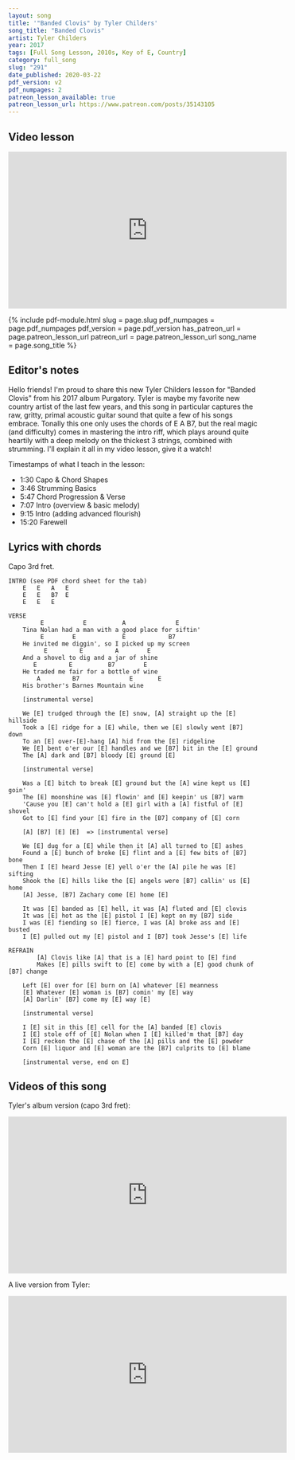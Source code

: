 ```yaml
---
layout: song
title: '"Banded Clovis" by Tyler Childers'
song_title: "Banded Clovis"
artist: Tyler Childers
year: 2017
tags: [Full Song Lesson, 2010s, Key of E, Country]
category: full_song
slug: "291"
date_published: 2020-03-22
pdf_version: v2
pdf_numpages: 2
patreon_lesson_available: true
patreon_lesson_url: https://www.patreon.com/posts/35143105
---
```


## Video lesson

<!-- Coming soon... -->

<iframe width="560" height="315" src="https://www.youtube.com/embed/TTDV1wownpI" frameborder="0" allow="accelerometer; autoplay; encrypted-media; gyroscope; picture-in-picture" allowfullscreen></iframe>

{% include pdf-module.html
     slug = page.slug
     pdf_numpages = page.pdf_numpages
     pdf_version = page.pdf_version
     has_patreon_url = page.patreon_lesson_url
     patreon_url = page.patreon_lesson_url
     song_name = page.song_title %}

## Editor's notes

Hello friends! I'm proud to share this new Tyler Childers lesson for "Banded Clovis" from his 2017 album Purgatory. Tyler is maybe my favorite new country artist of the last few years, and this song in particular captures the raw, gritty, primal acoustic guitar sound that quite a few of his songs embrace. Tonally this one only uses the chords of E A B7, but the real magic (and difficulty) comes in mastering the intro riff, which plays around quite heartily with a deep melody on the thickest 3 strings, combined with strumming. I'll explain it all in my video lesson, give it a watch!

Timestamps of what I teach in the lesson:

- 1:30 Capo & Chord Shapes
- 3:46 Strumming Basics
- 5:47 Chord Progression & Verse
- 7:07 Intro (overview & basic melody)
- 9:15 Intro (adding advanced flourish)
- 15:20 Farewell

## Lyrics with chords

Capo 3rd fret.

    INTRO (see PDF chord sheet for the tab)
        E   E   A   E
        E   E   B7  E
        E   E   E

    VERSE
             E           E          A              E
        Tina Nolan had a man with a good place for siftin'
             E        E             E            B7
        He invited me diggin', so I picked up my screen
              E         E         A        E
        And a shovel to dig and a jar of shine
           E         E          B7        E
        He traded me fair for a bottle of wine
            A         B7              E       E
        His brother's Barnes Mountain wine
        
        [instrumental verse]

        We [E] trudged through the [E] snow, [A] straight up the [E] hillside
        Took a [E] ridge for a [E] while, then we [E] slowly went [B7] down
        To an [E] over-[E]-hang [A] hid from the [E] ridgeline
        We [E] bent o'er our [E] handles and we [B7] bit in the [E] ground
        The [A] dark and [B7] bloody [E] ground [E]
        
        [instrumental verse]

        Was a [E] bitch to break [E] ground but the [A] wine kept us [E] goin'
        The [E] moonshine was [E] flowin' and [E] keepin' us [B7] warm
        'Cause you [E] can't hold a [E] girl with a [A] fistful of [E] shovel
        Got to [E] find your [E] fire in the [B7] company of [E] corn

        [A] [B7] [E] [E]  => [instrumental verse]

        We [E] dug for a [E] while then it [A] all turned to [E] ashes
        Found a [E] bunch of broke [E] flint and a [E] few bits of [B7] bone
        Then I [E] heard Jesse [E] yell o'er the [A] pile he was [E] sifting
        Shook the [E] hills like the [E] angels were [B7] callin' us [E] home
        [A] Jesse, [B7] Zachary come [E] home [E]

        It was [E] banded as [E] hell, it was [A] fluted and [E] clovis
        It was [E] hot as the [E] pistol I [E] kept on my [B7] side
        I was [E] fiending so [E] fierce, I was [A] broke ass and [E] busted
        I [E] pulled out my [E] pistol and I [B7] took Jesse's [E] life

    REFRAIN
            [A] Clovis like [A] that is a [E] hard point to [E] find
            Makes [E] pills swift to [E] come by with a [E] good chunk of [B7] change
        
        Left [E] over for [E] burn on [A] whatever [E] meanness
        [E] Whatever [E] woman is [B7] comin' my [E] way
        [A] Darlin' [B7] come my [E] way [E]
        
        [instrumental verse]

        I [E] sit in this [E] cell for the [A] banded [E] clovis
        I [E] stole off of [E] Nolan when I [E] killed'm that [B7] day
        I [E] reckon the [E] chase of the [A] pills and the [E] powder
        Corn [E] liquor and [E] woman are the [B7] culprits to [E] blame

        [instrumental verse, end on E]

## Videos of this song

Tyler's album version (capo 3rd fret):

<iframe width="560" height="315" src="https://www.youtube.com/embed/9WOn5iD0gXg" frameborder="0" allow="accelerometer; autoplay; encrypted-media; gyroscope; picture-in-picture" allowfullscreen></iframe>

A live version from Tyler:

<iframe width="560" height="315" src="https://www.youtube.com/embed/bwmbI4_rmgg" frameborder="0" allow="accelerometer; autoplay; encrypted-media; gyroscope; picture-in-picture" allowfullscreen></iframe>
